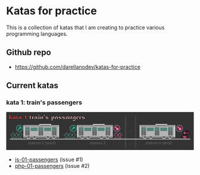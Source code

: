 # Katas for practice

This is a collection of katas that I am creating to practice various programming languages.

## Github repo

- <https://github.com/darellanodev/katas-for-practice>

## Current katas

### kata 1: train's passengers

![kata-1-title-trains-passengers](https://github.com/darellanodev/katas-for-practice/blob/main/img/title_kata1.png?raw=true)

- [js-01-passengers](https://github.com/darellanodev/katas-for-practice/tree/main/js/01-passengers) (issue #1)
- [php-01-passengers](https://github.com/darellanodev/katas-for-practice/tree/main/php/01-passengers) (issue #2)
